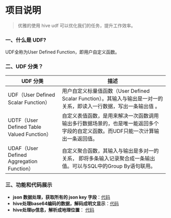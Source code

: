 # 项目说明
> 优雅的使用 hive udf 可以优化我们的任务，提升工作效率。

### 一、什么是 UDF?
UDF全称为User Defined Function，即用户自定义函数。

### 二、UDF 分类？

|UDF 分类|描述
|--|--|
|UDF（User Defined Scalar Function）|用户自定义标量值函数（User Defined Scalar Function）。其输入与输出是一对一的关系，即读入一行数据，写出一条输出值 。|
|UDTF（User Defined Table Valued Function）|自定义表值函数，是用来解决一次函数调用输出多行数据场景的，也是唯一能返回多个字段的自定义函数。而UDF只能一次计算输出一条返回值。|
|UDAF（User Defined Aggregation Function）|自定义聚合函数，其输入与输出是多对一的关系， 即将多条输入记录聚合成一条输出值。可以与SQL中的Group By语句联用。|

### 三、功能和代码展示

- **json 数据处理，获取所有的 json key 字段**：[代码](https://github.com/aikuyun/hive_custom_udf/blob/master/src/main/java/cuteximi/GetAllKeys.java)
- **hive处理base64编码的数据，解码成明文显示**：[代码](https://github.com/aikuyun/hive_custom_udf/blob/master/src/main/java/cuteximi/DecodeBase64.java)
- **hive处理ip信息，解析成地理位置**： [代码](https://github.com/aikuyun/hive_custom_udf/blob/master/src/main/java/common/udf/IP2Location.java)
